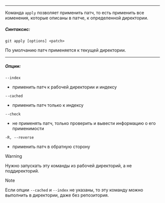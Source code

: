 ___
Команда `apply` позволяет применить патч, то есть применить все изменения, которые описаны в патче, к определенной директории.
##### Синтаксис:

`git apply [options] <patch>`

По умолчанию патч применяется к текущей директории.

___
##### Опции:

`--index`
- применить патч к рабочей директории и индексу

`--cached`
- применить патч только к индексу

`--check`
- не применять патч, только проверить и вывести информацию о его применимости

`-R, --reverse`
- применить патч в обратную сторону

>[!warning]
>Нужно запускать эту команды из рабочей директорий, а не поддиректорий.

>[!note]
>Если опции `--cached` и `--index` не указаны, то эту команду можно выполнить в директории, даже без репозитория.